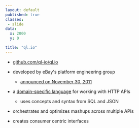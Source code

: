```yaml
---
layout: default
published: true
classes:
 - slide
data:
  x: 2000
  y: 0

title: "ql.io"
---
```

* [github.com/ql-io/ql.io](https://github.com/ql-io/ql.io)
* developed by eBay's platform engineering group

  * [announced on November 30, 2011](http://www.ebaytechblog.com/2011/11/30/announcing-ql-io/)
* a [domain-specific language](http://en.wikipedia.org/wiki/Domain-specific_language) for working with HTTP APIs

  * uses concepts and syntax from SQL and JSON
* orchestrates and optimizes mashups across multiple APIs
* creates consumer centric interfaces
